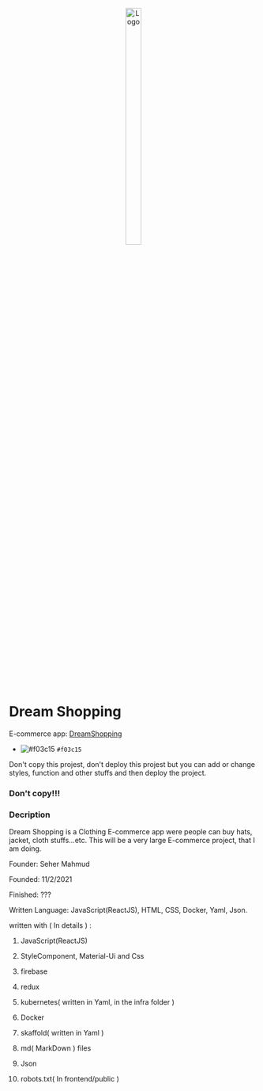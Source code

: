<p align="center">
  <a href="https://github.com/sehermahmud/seher-clothing">
    <img src="https://i.imgur.com/L9QUhpr.png" alt="Logo" width="25%" height="35%">
  </a>
</p>

# Dream Shopping

E-commerce app: [DreamShopping](https://github.com/sehermahmud/seher-clothing)

- ![#f03c15](warning) `#f03c15`

Don't copy this projest, don't deploy this projest but you can add or change styles, function and other stuffs and then deploy the project.

### Don't copy!!!

### Decription

Dream Shopping is a Clothing E-commerce app were people can buy hats, jacket, cloth stuffs...etc. This will be a very large E-commerce project, that I am doing.

Founder: Seher Mahmud

Founded: 11/2/2021

Finished: ???

Written Language: JavaScript(ReactJS), HTML, CSS, Docker, Yaml, Json.

written with ( In details ) :

1. JavaScript(ReactJS)

2. StyleComponent, Material-Ui and Css

3. firebase

4. redux

5. kubernetes( written in Yaml, in the infra folder )

6. Docker

7. skaffold( written in Yaml )

8. md( MarkDown ) files

9. Json

10. robots.txt( In frontend/public )
